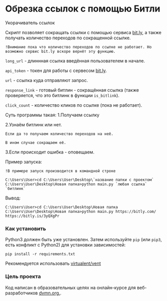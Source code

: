 # Обрезка ссылок с помощью Битли

Укорачиватель ссылок

Скрипт позволяет сокращать ссылки с помощью сервиса [bit.ly](https://bitly.com/), а также получать количество переходов по сокращенной ссылке.

```
!Внимание пока что количество переходов по ссылке не работает. Но возможно сервис bit.ly вскоре вернёт эту функцию.
```

`long_url` - длиннная ссылка введённая пользователем в начале.

`api_token` - токен для работы с сервесом [bit.ly](https://bitly.com/).

`url` - ссылка куда отправляют запрос.

`response_link` - готовый битлин - сокращённая ссылка (также проверяется, что это битлинк в функции `is_bitlink`).

`click_count` - количество кликов по ссылке (пока не работает).

Суть программы такая:
1.Получаем ссылку

2.Узнаём битлинк или нет. 

    Если да то получаем количество переходов на неё. 
    
    В ином случае сокращаем её.
    
3.Если происходит ошибка - оповещаем.

Пример запуска:

`!В примере запуск производится в командной строке`

```
C:\Users\User>cd C:\Users\User\Desktop\`название папки с проектом`
C:\Users\User\Desktop\Новая папка>python main.py `любая ссылка`
`битлинк`
```

Вывод:
```
C:\Users\User>cd C:\Users\User\Desktop\Новая папка
C:\Users\User\Desktop\Новая папка>python main.py https://bitly.com/
https://bitly.is/3yQXgPr
```

### Как установить

Python3 должен быть уже установлен. 
Затем используйте `pip` (или `pip3`, есть конфликт с Python2) для
установки зависимостей:
```
pip install -r requirements.txt
```

Рекомендуется использовать [virtualent/vent](http://docs.python.orgs/3/library/venv.html)

### Цель проекта

Код написан в образовательных целях на онлайн-курсе для веб-разработчиков 
[dvmn.org.](http://https://dvmn.org/).
